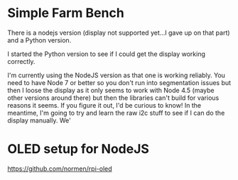 # Simple Farm Bench

There is a nodejs version (display not supported yet...I gave up on that part) and a Python version.

I started the Python version to see if I could get the display working correctly.

I'm currently using the NodeJS version as that one is working reliably.  You need to have Node 7 or better so you don't run into segmentation issues but then I loose the display as it only seems to work with Node 4.5 (maybe other versions around there) but then the libraries can't build for various reasons it seems.  If you figure it out, I'd be curious to know!  In the meantime, I'm going to try and learn the raw i2c stuff to see if I can do the display manually.  We'


# OLED setup for NodeJS
https://github.com/normen/rpi-oled

